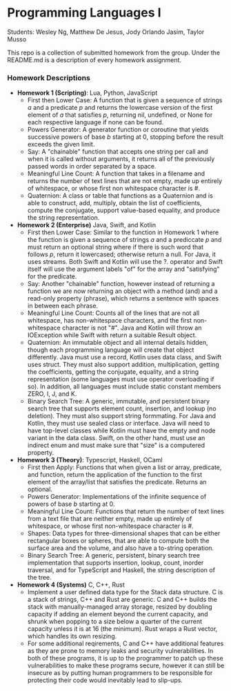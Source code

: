 # Programming Languages I
Students: Wesley Ng, Matthew De Jesus, Jody Orlando Jasim, Taylor Musso

This repo is a collection of submitted homework from the group. Under the README.md is a description of every homework assignment.

### Homework Descriptions
+ **Homework 1 (Scripting)**: Lua, Python, JavaScript
    + First then Lower Case: A function that is given a sequence of strings *a* and a predicate *p* and returns the lowercase version of the first element of *a* that satisfies *p*, returning nil, undefined, or None for each respective language if none can be found.
    + Powers Generator: A generator function or coroutine that yields successive powers of base *b* starting at 0, stopping before the result exceeds the given limit.
    + Say: A "chainable" function that accepts one string per call and when it is called without arguments, it returns all of the previously passed words in order separated by a space.
    + Meaningful Line Count: A function that takes in a filename and returns the number of text lines that are not empty, made up entirely of whitespace, or whose first non whitespace character is #.
    + Quaternion: A class or table that functions as a Quaternion and is able to construct, add, multiply, obtain the list of coefficients, compute the conjugate, support value-based equality, and produce the string representation.
+ **Homework 2 (Enterprise)** Java, Swift, and Kotlin
    + First then Lower Case: Similar to the function in Homework 1  where the function is given a sequence of strings *a* and a prediccate *p* and must return an optional string where if there is such word that follows *p*, return it lowercased; otherwise return a null. For Java, it uses streams. Both Swift and Kotlin will use the ?. operator and Swift itself will use the argument labels "of" for the array and "satisfying" for the predicate.
    + Say: Another "chainable" function, however instead of returning a function we are now returning an object with a method (and) and a read-only property (phrase), which returns a sentence with spaces in between each phrase.
    + Meaningful Line Count: Counts all of the lines that are not all whitespace, has non-whitespace characters, and the first non-whitespace character is not "#". Java and Kotlin will throw an IOException while Swift with return a suitable Result object.
    + Quaternion: An immutable object and all internal details hidden, though each programming language will create that object differently. Java must use a record, Kotlin uses data class, and Swift uses struct. They must also support addition, multiplication, getting the coefficients, getting the conjugate, equality, and a string representation (some languages must use operator overloading if so). In addition, all languages must include static constant members ZERO, I, J, and K.
    + Binary Search Tree: A generic, immutable, and persistent binary search tree that supports element count, insertion, and lookup (no deletion). They must also support string formmating. For Java and Kotlin, they must use sealed class or interface. Java will need to have top-level classes while Kotlin must have the empty and node variant in the data class. Swift, on the other hand, must use an indirect enum and must make sure that "size" is a computered property.
+ **Homework 3 (Theory)**: Typescript, Haskell, OCaml
    + First then Apply: Functions that when given a list or array, predicate, and function, return the application of the function to the first element of the array/list that satisfies the predicate. Returns an optional.
    + Powers Generator: Implementations of the infinite sequence of powers of base *b* starting at 0.
    + Meaningful Line Count: Functions that return the number of text lines from a text file that are neither empty, made up entirely of whitespace, or whose first non-whitespace character is #.
    + Shapes: Data types for three-dimensional shapes that can be either rectangular boxes or spheres, that are able to compute both the surface area and the volume, and also have a to-string operation.
    + Binary Search Tree: A generic, persistent, binary search tree implementation that supports insertion, lookup, count, inorder traversal, and for TypeScript and Haskell, the string description of the tree.
+ **Homework 4 (Systems)** C, C++, Rust
    + Implement a user defined data type for the Stack data structure. C is a stack of strings, C++ and Rust are generic. C and C++ builds the stack with manually-managed array storage, resized by doubling capacity if adding an element beyond the current capacity, and shrunk when popping to a size below a quarter of the current capacity unless it is at 16 (the minimum). Rust wraps a Rust vector, which handles its own resizing.
    + For some additional reqirements, C and C++ have additional features as they are prone to memory leaks and security vulnerabilities. In both of these programs, it is up to the programmer to patch up these vulnerabilities to make these programs secure, however it can still be insecure as by putting human programmers to be responsible for protecting their code would inevitably lead to slip-ups.
